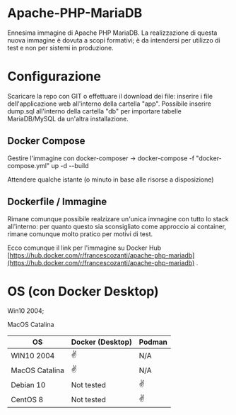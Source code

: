 # Apache-PHP-MariaDB
 Ennesima immagine di Apache PHP MariaDB.
 La realizzazione di questa nuova immagine è dovuta a scopi formativi; è da intendersi per utilizzo di test e non per sistemi in produzione.
 


# Configurazione
Scaricare la repo con GIT o effettuare il download dei file: inserire i file dell'applicazione web all'interno della cartella "app".
Possibile inserire dump.sql all'interno della cartella "db" per importare tabelle MariaDB/MySQL da un'altra installazione.

## Docker Compose

Gestire l'immagine con docker-composer -> docker-compose -f "docker-compose.yml" up -d --build

Attendere qualche istante (o minuto in base alle risorse a disposizione)

## Dockerfile / Immagine

Rimane comunque possibile realzizare un'unica immagine con tutto lo stack all'interno: per quanto questo sia sconsigliato come approccio ai container, rimane comunque molto pratico per motivi di test.

Ecco comunque il link per l'immagine su Docker Hub [https://hub.docker.com/r/francescozanti/apache-php-mariadb](https://hub.docker.com/r/francescozanti/apache-php-mariadb) .

# OS (con Docker Desktop)

Win10 2004;

MacOS Catalina

| OS             | Docker (Desktop)|     Podman      |  
| -------------  | -------------   | -------------   |
| WIN10 2004     |      ✌️         |       N/A       |
| MacOS Catalina |      ✌️         |       N/A       |
| Debian 10      |   Not tested    |        ✌️       |
| CentOS 8       |   Not tested    |        ✌️       |
